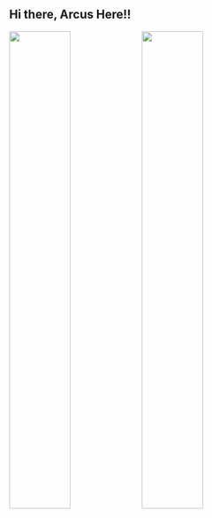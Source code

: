 ## Hi there, Arcus Here!!

<img align="left" width="47%" src="https://github-readme-stats.vercel.app/api?username=DenialArcus&show_icons=true&theme=highcontrast&title_color=f10000&icon_color=f040983" />

<img align="left" width="47%" src="https://github-readme-stats.vercel.app/api/top-langs/?username=DenialArcus&hide_progress=false" />
